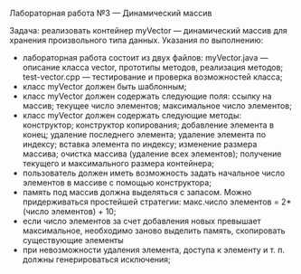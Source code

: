 Лабораторная работа №3 — Динамический массив

Задача: реализовать контейнер myVector — динамический массив
для хранения произвольного типа данных.
Указания по выполнению:
- лабораторная работа состоит из двух файлов:
myVector.java — описание класса vector, прототипы методов,
реализация методов;
test-vector.cpp — тестирование и проверка возможностей
класса;
- класс myVector должен быть шаблонным;
- класс myVector должен содержать следующие поля:
ссылку на массив;
текущее число элементов;
максимальное число элементов;
- класс myVector должен содержать следующие методы:
конструктор;
конструктор копирования;
добавление элемента в конец;
удаление последнего элемента;
удаление элемента по индексу;
вставка элемента по индексу;
изменение размера массива;
очистка массива (удаление всех элементов);
получение текущего и максимального размера контейнера;
- пользователь должен иметь возможность задать начальное
число элементов в массиве с помощью конструктора;
- память под массив должна выделяться с запасом. Можно
придерживаться простейшей стратегии: макс.число элементов =
2*(число элементов) + 10;
- если число элементов за счет добавления новых превышает
максимальное, необходимо заново выделить память, скопировать
существующие элементы
- при невозможности удаления элемента, доступа к элементу и
т. п. должны генерироваться исключения;
